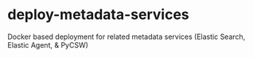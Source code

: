 # deploy-metadata-services
Docker based deployment for related metadata services (Elastic Search, Elastic Agent, &amp; PyCSW)
